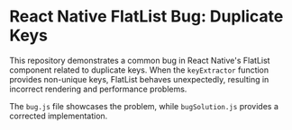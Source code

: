 # React Native FlatList Bug: Duplicate Keys

This repository demonstrates a common bug in React Native's FlatList component related to duplicate keys.  When the `keyExtractor` function provides non-unique keys, FlatList behaves unexpectedly, resulting in incorrect rendering and performance problems. 

The `bug.js` file showcases the problem, while `bugSolution.js` provides a corrected implementation.